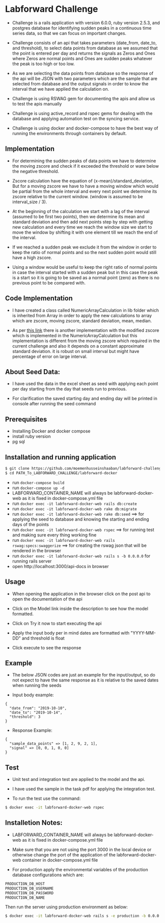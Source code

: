 # Labforward Challenge

- Challenge is a rails application with version 6.0.0, ruby version 2.5.3, and postgres database for identifying sudden peaks in a continuous time series data, so that we can focus on important changes.

- Challenge consists of an api that takes parameters (date_from, date_to, and threshold), to select data points from database as we assumed that the point is entered per day and returns the signals as Zeros and Ones
where Zeros are normal points and Ones are sudden peaks whatever the peak is too high or too low.

- As we are selecting the data points from database so the response of the api will be JSON with two parameters
which are the sample that are selected from database and the output signals in order to know the interval
that we have applied the calculation on.

- Challenge is using RSWAG gem for documenting the apis and allow us to test the apis manually

- Challenge is using active_record and rspec gems for dealing with the database and applying automation test on the syncing service.

- Challenge is using docker and docker-compose to have the best way of running the environments through containers by default.

## Implementation

- For determining the sudden peaks of data points we have to determine the moving zscore and check if it exceeded the threshold or ware below the negative threshold.

- Zscore calculation have the equation of (x-mean)/standard_deviation, But for a moving zscore we have to have a moving window which would be partial from the whole interval and every next point we determine its zscore relative to the current window. (window is assumed to be interval_size / 3).

- At the beginning of the calculation we start with a lag of the interval (assumed to be first two points),
then we determine its mean and standard deviation and then add next points step by step with getting new calculation and every time we reach the window size we start to move the window by shifting it with one element till we reach the end of the interval.

- If we reached a sudden peak we exclude it from the window in order to keep the ratio of normal points and so the next sudden point would still have a high zscore.

- Using a window would be useful to keep the right ratio of normal points in case the interval started with a sudden peak but in this case the peak is a start so it is going to be saved as a normal point (zero) as there is no previous point to be compared with.

## Code Implementation

- I have created a class called NumericArrayCalculation in lib folder which is inherited from Array in order to apply the new calculations to array which are zscore, moving zscore, standard deviation, mean, median.

- As per [this link](https://www.ibm.com/support/knowledgecenter/en/SSEP7J_11.1.0/com.ibm.swg.ba.cognos.ug_ca_dshb.doc/modified_z.html) there is another implementation with the modified zscore which is implemented in the NumericArrayCalculation but this implementation is different from the moving zscore which required in the current challenge and also it depends on a constant approximate standard deviation. it is robust on small interval but might have percentage of error on large interval.

## About Seed Data:

- I have used the data in the excel sheet as seed with applying each point per day starting from the day that seeds run to previous.

- For clarification the saved starting day and ending day will be printed in console after running the seed command

## Prerequisites
- Installing Docker and docker compose
- install ruby version
- pg sql

## Installation and running application

```bash
$ git clone https://github.com/moemenhusseinshaaban/labforward-challenge.git
$ cd PATH_To_LABFORWARD_CHALLENGE/labforward-docker
```

- run `docker-compose build`
- run `docker-compose up -d`
- LABFORWARD_CONTAINER_NAME will always be labforward-docker-web as it is fixed in docker-compose.yml file
- run `docker exec -it labforward-docker-web rails db:create`
- run `docker exec -it labforward-docker-web rake db:migrate`
- run `docker exec -it labforward-docker-web rake db:seed` ==> for applying the seed to database and knowing the starting and ending days of the points
- run `docker exec -it labforward-docker-web rspec` ==> for running test and making sure every thing working fine
- run `docker exec -it labforward-docker-web rails rswag:specs:swaggerize` ==> for creating the rswag json that will be rendered in the browser
- run `docker exec -it labforward-docker-web rails s -b 0.0.0.0` for running rails server
- open http://localhost:3000/api-docs in browser

## Usage

- When opening the application in the browser click on the post api to open the documentation of the api

- Click on the Model link inside the description to see how the model formatted.

- Click on Try it now to start executing the api

- Apply the input body per in mind dates are formatted with "YYYY-MM-DD" and threshold is float

- Click execute to see the response

## Example

- The below JSON codes are just an example for the input/output, so do not expect to have the same response as it is relative to the saved dates when running the seeds

- Input body example:

```
{
  "date_from": "2019-10-10",
  "date_to": "2019-10-14",
  "threshold": 3
}
```

- Response Example:
```
{
  "sample_data_points" => [1, 2, 9, 2, 1],
  "signal" => [0, 0, 1, 0, 0]
}
```

## Test

- Unit test and integration test are applied to the model and the api.

- I have used the sample in the task pdf for applying the integration test.

- To run the test use the command:

```bash
$ docker exec -it labforward-docker-web rspec
```

## Installetion Notes:

- LABFORWARD_CONTAINER_NAME will always be labforward-docker-web as it is fixed in docker-compose.yml file

- Make sure that you are not using the port 3000 in the local device or otherwise change the port of the application of the labforward-docker-web container in docker-compose.yml file

- For production apply the environmental variables of the production database configurations which are:

```bash
PRODUCTION_DB_HOST
PRODUCTION_DB_USERNAME
PRODUCTION_DB_PASSWORD
PRODUCTION_DB_NAME
```

Then run the server using production environment as below:

```bash
$ docker exec -it labforward-docker-web rails s -e production -b 0.0.0.0
```
